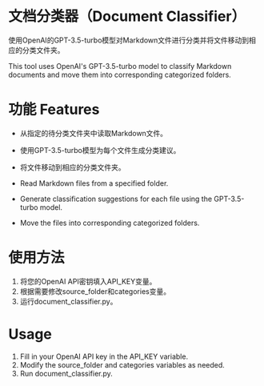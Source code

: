 # 文档分类器（Document Classifier）

使用OpenAI的GPT-3.5-turbo模型对Markdown文件进行分类并将文件移动到相应的分类文件夹。

This tool uses OpenAI's GPT-3.5-turbo model to classify Markdown documents and move them into corresponding categorized folders.

# 功能 Features

* 从指定的待分类文件夹中读取Markdown文件。
* 使用GPT-3.5-turbo模型为每个文件生成分类建议。
* 将文件移动到相应的分类文件夹。

* Read Markdown files from a specified folder.
* Generate classification suggestions for each file using the GPT-3.5-turbo model.
* Move the files into corresponding categorized folders.

# 使用方法 

1. 将您的OpenAI API密钥填入API_KEY变量。
2. 根据需要修改source_folder和categories变量。
3. 运行document_classifier.py。

# Usage

1. Fill in your OpenAI API key in the API_KEY variable.
2. Modify the source_folder and categories variables as needed.
3. Run document_classifier.py.
